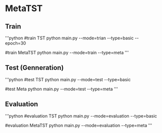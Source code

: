 # MetaTST

## Train

'''python
#train TST
python main.py --mode=trian --type=basic --epoch=30

#train MetaTST
python main.py --mode=train --type=meta
'''

## Test (Genneration)

'''python
#test TST
python main.py --mode=test --type=basic

#test Meta
python main.py --mode=test --type=meta
'''

## Evaluation

'''python
#evaluation TST
python main.py --mode=evaluation --type=basic

#evaluation MetaTST
python main.py --mode=evaluation --type=meta
'''